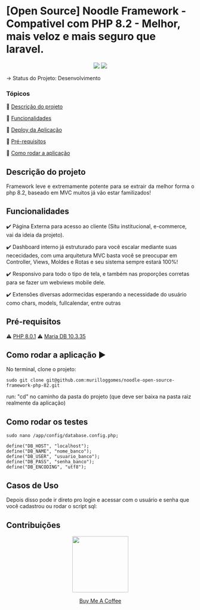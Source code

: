 <h1>[Open Source] Noodle Framework - Compativel com PHP 8.2 - Melhor, mais veloz e mais seguro que laravel.</h1> 

<p align="center">
  <img src="http://img.shields.io/static/v1?label=License&message=MIT&color=green&style=for-the-badge"/>
   <img src="http://img.shields.io/static/v1?label=STATUS&message=Desenvolvimento&color=GREY&style=for-the-badge"/>
</p>

-> Status do Projeto: Desenvolvimento

### Tópicos 

:small_blue_diamond: [Descrição do projeto](#descrição-do-projeto)

:small_blue_diamond: [Funcionalidades](#funcionalidades)

:small_blue_diamond: [Deploy da Aplicação](#deploy-da-aplicação-dash)

:small_blue_diamond: [Pré-requisitos](#pré-requisitos)

:small_blue_diamond: [Como rodar a aplicação](#como-rodar-a-aplicação-arrow_forward)

## Descrição do projeto 

<p align="justify">
  Framework leve e extremamente potente para se extrair da melhor forma o php 8.2, baseado em MVC muitos já vão estar familizados! 
</p>

## Funcionalidades

:heavy_check_mark: Página Externa para acesso ao cliente (Situ institucional, e-commerce, vai da ideia da projeto).  

:heavy_check_mark: Dashboard interno já estruturado para você escalar mediante suas nececidades, com uma arquitetura MVC basta você se preocupar em Controller, Views, Moldes e Rotas e seu sistema sempre estará 100%!

:heavy_check_mark: Responsivo para todo o tipo de tela, e também nas proporções corretas para se fazer um webviews mobile dele.  

:heavy_check_mark: Extensões diversas adormecidas esperando a necessidade do usuário como chars, models, fullcalendar, entre outras  

## Pré-requisitos

:warning: [PHP 8.0.1](https://php.net/) 
:warning: [Maria DB 10.3.35](https://mariadb.org/)

## Como rodar a aplicação :arrow_forward:

No terminal, clone o projeto: 

```
sudo git clone git@github.com:murilloggomes/noodle-open-source-framework-php-82.git
```

run: "cd" no caminho da pasta do projeto (que deve ser baixa na pasta raiz realmente da aplicação)

## Como rodar os testes
```
sudo nano /app/config/database.config.php;
```
```
define("DB_HOST", "localhost");
define("DB_NAME", "nome_banco");
define("DB_USER", "usuario_banco");
define("DB_PASS", "senha_banco");
define("DB_ENCODING", "utf8");
```

## Casos de Uso

Depois disso pode ir direto pro login e acessar com o usuário e senha que você cadastrou ou rodar o script sql:


## Contribuições
<p align="center" style="position:block">
  <img src="https://user-images.githubusercontent.com/67968960/270708300-9df8faa5-07bb-471c-b242-9d0d9449623c.png" style="width:150px !important"></img>
</p> 
<p align="center">
  <a href="https://www.buymeacoffee.com/murilloggo">Buy Me A Coffee</a>
</p>
